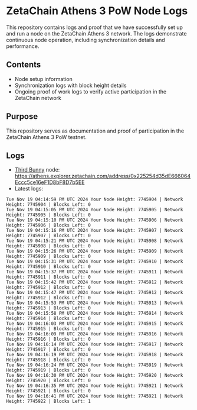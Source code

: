 # ZetaChain Athens 3 PoW Node Logs
This repository contains logs and proof that we have successfully set up and run a node on the ZetaChain Athens 3 network. The logs demonstrate continuous node operation, including synchronization details and performance.

## Contents
- Node setup information
- Synchronization logs with block height details
- Ongoing proof of work logs to verify active participation in the ZetaChain network

## Purpose
This repository serves as documentation and proof of participation in the ZetaChain Athens 3 PoW testnet.

## Logs

- [Third Bunny](https://thirdbunny.xyz/) node: https://athens.explorer.zetachain.com/address/0x225254d35dE666064Eccc5ce16eF1D8bF8D7b5EE
- Latest logs:
```
Tue Nov 19 04:14:59 PM UTC 2024 Your Node Height: 7745904 | Network Height: 7745904 | Blocks Left: 0
Tue Nov 19 04:15:05 PM UTC 2024 Your Node Height: 7745905 | Network Height: 7745905 | Blocks Left: 0
Tue Nov 19 04:15:10 PM UTC 2024 Your Node Height: 7745906 | Network Height: 7745906 | Blocks Left: 0
Tue Nov 19 04:15:16 PM UTC 2024 Your Node Height: 7745907 | Network Height: 7745907 | Blocks Left: 0
Tue Nov 19 04:15:21 PM UTC 2024 Your Node Height: 7745908 | Network Height: 7745908 | Blocks Left: 0
Tue Nov 19 04:15:26 PM UTC 2024 Your Node Height: 7745909 | Network Height: 7745909 | Blocks Left: 0
Tue Nov 19 04:15:31 PM UTC 2024 Your Node Height: 7745910 | Network Height: 7745910 | Blocks Left: 0
Tue Nov 19 04:15:37 PM UTC 2024 Your Node Height: 7745911 | Network Height: 7745911 | Blocks Left: 0
Tue Nov 19 04:15:42 PM UTC 2024 Your Node Height: 7745912 | Network Height: 7745912 | Blocks Left: 0
Tue Nov 19 04:15:47 PM UTC 2024 Your Node Height: 7745912 | Network Height: 7745912 | Blocks Left: 0
Tue Nov 19 04:15:53 PM UTC 2024 Your Node Height: 7745913 | Network Height: 7745913 | Blocks Left: 0
Tue Nov 19 04:15:58 PM UTC 2024 Your Node Height: 7745914 | Network Height: 7745914 | Blocks Left: 0
Tue Nov 19 04:16:03 PM UTC 2024 Your Node Height: 7745915 | Network Height: 7745915 | Blocks Left: 0
Tue Nov 19 04:16:09 PM UTC 2024 Your Node Height: 7745916 | Network Height: 7745916 | Blocks Left: 0
Tue Nov 19 04:16:14 PM UTC 2024 Your Node Height: 7745917 | Network Height: 7745917 | Blocks Left: 0
Tue Nov 19 04:16:19 PM UTC 2024 Your Node Height: 7745918 | Network Height: 7745918 | Blocks Left: 0
Tue Nov 19 04:16:24 PM UTC 2024 Your Node Height: 7745919 | Network Height: 7745919 | Blocks Left: 0
Tue Nov 19 04:16:30 PM UTC 2024 Your Node Height: 7745920 | Network Height: 7745920 | Blocks Left: 0
Tue Nov 19 04:16:35 PM UTC 2024 Your Node Height: 7745921 | Network Height: 7745921 | Blocks Left: 0
Tue Nov 19 04:16:41 PM UTC 2024 Your Node Height: 7745921 | Network Height: 7745922 | Blocks Left: 1
```
